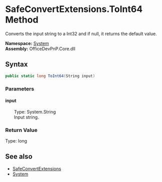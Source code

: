 # SafeConvertExtensions.ToInt64 Method  
 Converts the input string to a Int32 and if null, it returns the default value.   

**Namespace:** [System](System.md)  
**Assembly:** OfficeDevPnP.Core.dll  
## Syntax
```C#
public static long ToInt64(String input)
```
### Parameters
#### input  
&emsp;&emsp;Type: System.String  
&emsp;&emsp;Input string.  

  

### Return Value
Type: long  

## See also
- [SafeConvertExtensions](System.SafeConvertExtensions.md) 
- [System](System.md) 
